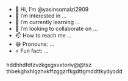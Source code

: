 - 👋 Hi, I’m @yasinsomalzi2909
- 👀 I’m interested in ...
- 🌱 I’m currently learning ...
- 💞️ I’m looking to collaborate on ...
- 📫 How to reach me ...
- 😄 Pronouns: ...
- ⚡ Fun fact: ...

<!---
yasinsomalzi2909/yasinsomalzi2909 is a ✨ special ✨ repository because its `README.md` (this file) appears on your GitHub profile.
You can click the Preview link to take a look at your changes.
--->
hddhhdfdtzvzkgxgxvxtoriv@@tsz thbekghxhlgzhxkffzggzrfkgdttgmddttkydyodd

